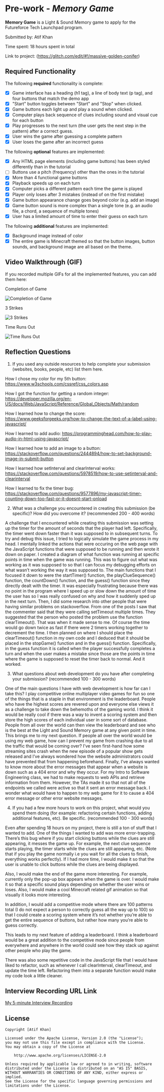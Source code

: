 # Pre-work - *Memory Game*

**Memory Game** is a Light & Sound Memory game to apply for the Futureforce Tech Launchpad program.

Submitted by: Atif Khan

Time spent: 18 hours spent in total

Link to project: (https://glitch.com/edit/#!/massive-golden-conifer)

## Required Functionality

The following **required** functionality is complete:

* [x] Game interface has a heading (h1 tag), a line of body text (p tag), and four buttons that match the demo app
* [x] "Start" button toggles between "Start" and "Stop" when clicked. 
* [x] Game buttons each light up and play a sound when clicked. 
* [x] Computer plays back sequence of clues including sound and visual cue for each button
* [x] Play progresses to the next turn (the user gets the next step in the pattern) after a correct guess. 
* [x] User wins the game after guessing a complete pattern
* [x] User loses the game after an incorrect guess

The following **optional** features are implemented:

* [x] Any HTML page elements (including game buttons) has been styled differently than in the tutorial
* [ ] Buttons use a pitch (frequency) other than the ones in the tutorial
* [x] More than 4 functional game buttons
* [x] Playback speeds up on each turn
* [x] Computer picks a different pattern each time the game is played
* [x] Player only loses after 3 mistakes (instead of on the first mistake)
* [x] Game button appearance change goes beyond color (e.g. add an image)
* [x] Game button sound is more complex than a single tone (e.g. an audio file, a chord, a sequence of multiple tones)
* [x] User has a limited amount of time to enter their guess on each turn

The following **additional** features are implemented:

- [x] Background image instead of color
- [x] The entire game is Minecraft themed so that the button images, button sounds, and background image are all based on the theme. 

## Video Walkthrough (GIF)

If you recorded multiple GIFs for all the implemented features, you can add them here:

Completion of Game

![Completion of Game](https://user-images.githubusercontent.com/77818374/160889546-98039f5e-5204-41d3-9e66-25692ee373c4.gif)

3 Strikes

![3 Strikes](https://user-images.githubusercontent.com/77818374/160900410-238569ec-711b-4ce8-a4be-0d4a6bceb05e.gif)

Time Runs Out

![Time Runs Out](https://user-images.githubusercontent.com/77818374/160902087-01d39702-f8a6-4b41-89a3-eb8fd98907bb.gif)

## Reflection Questions
1. If you used any outside resources to help complete your submission (websites, books, people, etc) list them here. 
 
How I chose my color for my 5th button: https://www.w3schools.com/cssref/css_colors.asp

How I got the function for getting a random integer: https://developer.mozilla.org/en-US/docs/Web/JavaScript/Reference/Global_Objects/Math/random

How I learned how to change the score: https://www.geeksforgeeks.org/how-to-change-the-text-of-a-label-using-javascript/

How I learned to add audio: https://programminghead.com/how-to-play-audio-in-html-using-javascript/

How I learned how to add an image to a button: https://stackoverflow.com/questions/2444894/how-to-set-background-image-in-submit-button

How I learned how setInterval and clearInterval works: https://stackoverflow.com/questions/5978519/how-to-use-setinterval-and-clearinterval

How I learned to fix the timer bug: https://stackoverflow.com/questions/9577896/my-javascript-timer-counting-down-too-fast-or-it-doesnt-start-onload

2. What was a challenge you encountered in creating this submission (be specific)? How did you overcome it? (recommended 200 - 400 words) 

  A challenge that I encountered while creating this submission was setting up the timer for the amount of seconds that the player had left. Specifically, the timer went down faster than it was supposed to in subsequent turns. To try and debug this issue, I tried to logically simulate the game process in my head. I mentally linked the actions that were occuring on the web page with the JavaScript functions that were supposed to be running and then wrote it down on paper. I created a diagram of what function was running at specific points in time when the game was running. This was to figure out what was working as it was supposed to so that I can focus my debugging efforts on what wasn’t working the way it was supposed to. The main functions that I focused it down to were the startTimer() function, the playClueSequence() function, the countDown() function, and the guess() function since they directly dealt with the timer. It was especially frustrating because there was no point in the program where I speed up or slow down the amount of time the user has so I was really confused on why and how it suddenly sped up in the next turn. Then, I did some research into other people that were having similar problems on stackoverflow. From one of the posts I saw that the commenter said that they were calling setTimeout multiple times. They suggested that the person who posted the problem use the function clearTimeout(). That was when it made sense to me. Of course the time would go down twice as fast if there were 2 timers working together to decrement the time. I then planned on where I should place the clearTimeout() function in my own code and I deduced that it should be placed in the stopGame() function and in the guess() function. Specifically, in the guess function it is called when the player successfully completes a turn and when the user makes a mistake since those are the points in time where the game is supposed to reset the timer back to normal. And it worked.
	


3. What questions about web development do you have after completing your submission? (recommended 100 - 300 words) 

  One of the main questions I have with web development is how far can I take this? I play competitive online multiplayer video games for fun so one of the things that is a staple in that environment is the leaderboard. People who have the highest scores are revered upon and everyone else views it as a challenge to take down the behemoths of the gaming world. I think it would be really cool if there was a way to invent a scoring system and then store the high scores of each individual user in some sort of database. People from all over the world can then view the leaderboard and see who is the best at the Light and Sound Memory game at any given point in time. This brings me to my next question. If people all over the world would be using my web game, how can I prevent my game from crashing due to all the traffic that would be coming over? I’ve seen first-hand how some streaming sites crash when the new episode of a popular show gets released and I’ve always wondered how the website administrators could have prevented that from happening beforehand. Finally, I’ve always wanted to know more about the error messages that appear when a website is down such as a 404 error and why they occur. For my Intro to Software Engineering class, we had to make requests to web APIs and retrieve information from them. However, the TAs made it so that not all of the endpoints we called were active so that it sent an error message back. I wonder what would have to happen to my web game for it to cause a 404 error message or other error website messages.

4. If you had a few more hours to work on this project, what would you spend them doing (for example: refactoring certain functions, adding additional features, etc). Be specific. (recommended 100 - 300 words) 

  Even after spending 18 hours on my project, there is still a ton of stuff that I wanted to add. One of the things I wanted to add was more error-trapping. There’s this bug where if you start clicking buttons while the clues are still appearing, it messes the game up. For example, the next clue sequence starts playing, the timer starts while the clues are still appearing, etc. (Note that if you play the game normally i.e you wait for all the clues to finish, everything works perfectly). If I had more time, I would make it so that the user is unable to click buttons while the clues are being displayed.

Also, I would make the end of the game more interesting. For example, currently only the pop-up box appears when the game is over. I would make it so that a specific sound plays depending on whether the user wins or loses. Also, I would make a cool Minecraft related gif animation so that visually it looks more interesting.

In addition, I would add a competitive mode where there are 100 patterns total (I do not expect a person to correctly guess all the way up to 100) so that I could create a scoring system where it’s not whether you’re able to get the entire sequence of buttons, but rather how many you’re able to guess correctly.

This leads to my next feature of adding a leaderboard. I think a leaderboard would be a great addition to the competitive mode since people from everywhere and anywhere in the world could see how they stack up against other people who play the game.

There was also some repetitive code in the JavaScript file that I would have liked to refactor, such as whenever I call clearInterval, clearTimeout, and update the time left. Refactoring them into a separate function would make my code look a little cleaner.


## Interview Recording URL Link

[My 5-minute Interview Recording](your-link-here)


## License

    Copyright [Atif Khan]

    Licensed under the Apache License, Version 2.0 (the "License");
    you may not use this file except in compliance with the License.
    You may obtain a copy of the License at

        http://www.apache.org/licenses/LICENSE-2.0

    Unless required by applicable law or agreed to in writing, software
    distributed under the License is distributed on an "AS IS" BASIS,
    WITHOUT WARRANTIES OR CONDITIONS OF ANY KIND, either express or implied.
    See the License for the specific language governing permissions and
    limitations under the License.

